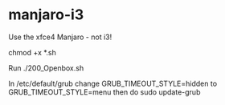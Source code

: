 # manjaro-i3

Use the xfce4 Manjaro - not i3!

chmod +x *.sh

Run ./200_Openbox.sh

In /etc/default/grub change GRUB_TIMEOUT_STYLE=hidden to GRUB_TIMEOUT_STYLE=menu then do sudo update-grub
